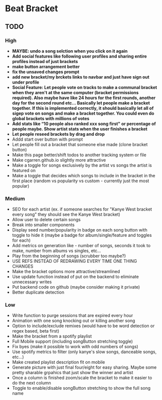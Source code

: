 # Beat Bracket
## TODO
### High
- **MAYBE: undo a song selction when you click on it again**
- **Add social features like following user profiles and sharing entire profiles instead of just brackets**
- **make button arrangement better**
- **fix the unsaved changes prompt**
- **add new bracket/my brckets links to navbar and just have sign out under profile**
- **Social Feature: Let people vote on tracks to make a communal bracket when they aren't at the same computer (bracket permissions required). Also maybe have like 24 hours for the first rounds, another day for the second round etc... Basically let people make a bracket together. If this is implemented correctly, it should basically let all of sigep vote on songs and make a bracket together. You could even do global brackets with millions of votes**
- **Add stats like “10 people also ranked xxx song first" or percentage of people maybe. Show artist stats when the user finishes a bracket**
- **Let people reseed brackets by drag and drop**
- Addd start over button with prompt
- Let people fill out a bracket that someone else made (clone bracket button)
- Make this page better/shift todos to another tracking system or file
- Make cgarren.github.io slightly more attractive
- Make a toggle for songs exclusively by the artist vs songs the artist is featured on
- Make a toggle that decides which songs to include in the bracket in the first place (random vs popularity vs custom - currently just the most popular)
### Medium
- SEO for each artist (ex. if someone searches for "Kanye West bracket every song" they should see the Kanye West bracket)
- Allow user to delete certain songs
- Break into smaller components
- Display seed number/popularity in badge on each song button with toggle to hide it (maybe a badge for album/single/feature and toggles for each)
- Add metrics on generation like - number of songs, seconds it took to make, number from albums vs singles, etc...
- Play from the beginning of songs (scrubber too maybe?)
- USE REFS INSTEAD OF REDRAWING EVERY TIME ONE THING CHANGES
- Make the bracket options more attractive/streamlined
- Use update function instead of put on the backend to eliminate unnecessary writes
- Put backend code on github (maybe consider making it private)
- Better duplicate detection
### Low
- Write function to purge sessions that are expired every hour
- Animation with one song knocking out or killing another song
- Option to include/exclude remixes (would have to be word detection or regex based, beta first)
- Make the bracket from a spotify playlist
- Full Mobile support (including songButton stretching toggle)
- Fix byes (make it possible to work with odd numbers of songs)
- Use spotify metrics to filter (only kanye's slow songs, danceable songs, etc...)
- Make created playlist description fit on mobile
- Generate picture with just final four/eight for easy sharing. Maybe some pretty sharable grpahics that just show the winner and artist
- Once a column is finished zoom/scale the bracket to make it easier to do the next column
- Toggle to enable/disable songButton stretching to show the full song name